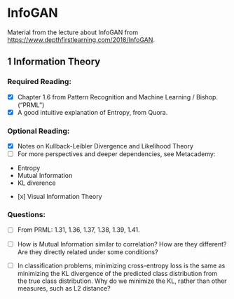 # InfoGAN
Material from the lecture about InfoGAN from https://www.depthfirstlearning.com/2018/InfoGAN.

## 1 Information Theory

### Required Reading:
- [x] Chapter 1.6 from Pattern Recognition and Machine Learning / Bishop. (“PRML”)<br>
- [x] A good intuitive explanation of Entropy, from Quora.

### Optional Reading:
- [x] Notes on Kullback-Leibler Divergence and Likelihood Theory
- [ ] For more perspectives and deeper dependencies, see Metacademy:
* Entropy
* Mutual Information
* KL diverence

- [x] Visual Information Theory

### Questions:
- [ ] From PRML:
1.31, 1.36, 1.37, 1.38, 1.39, 1.41.

- [ ] How is Mutual Information similar to correlation? How are they different? Are they directly related under some conditions?

- [ ] In classification problems, minimizing cross-entropy loss is the same as minimizing the KL divergence of the predicted class distribution from the true class distribution. Why do we minimize the KL, rather than other measures, such as L2 distance?
